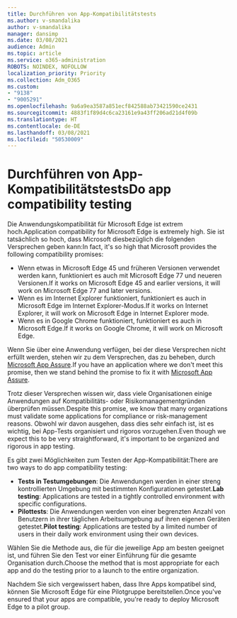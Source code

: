 ```yaml
---
title: Durchführen von App-Kompatibilitätstests
ms.author: v-smandalika
author: v-smandalika
manager: dansimp
ms.date: 03/08/2021
audience: Admin
ms.topic: article
ms.service: o365-administration
ROBOTS: NOINDEX, NOFOLLOW
localization_priority: Priority
ms.collection: Adm_O365
ms.custom:
- "9138"
- "9005291"
ms.openlocfilehash: 9a6a9ea3587a851ecf842588ab73421590ce2431
ms.sourcegitcommit: 4883f1f89d4c6ca23161e9a43ff206ad21d4f09b
ms.translationtype: HT
ms.contentlocale: de-DE
ms.lasthandoff: 03/08/2021
ms.locfileid: "50530009"
---
```

# <a name="do-app-compatibility-testing"></a><span data-ttu-id="fbd5e-102">Durchführen von App-Kompatibilitätstests</span><span class="sxs-lookup"><span data-stu-id="fbd5e-102">Do app compatibility testing</span></span>

<span data-ttu-id="fbd5e-103">Die Anwendungskompatibilität für Microsoft Edge ist extrem hoch.</span><span class="sxs-lookup"><span data-stu-id="fbd5e-103">Application compatibility for Microsoft Edge is extremely high.</span></span> <span data-ttu-id="fbd5e-104">Sie ist tatsächlich so hoch, dass Microsoft diesbezüglich die folgenden Versprechen geben kann:</span><span class="sxs-lookup"><span data-stu-id="fbd5e-104">In fact, it's so high that Microsoft provides the following compatibility promises:</span></span>
- <span data-ttu-id="fbd5e-105">Wenn etwas in Microsoft Edge 45 und früheren Versionen verwendet werden kann, funktioniert es auch mit Microsoft Edge 77 und neueren Versionen.</span><span class="sxs-lookup"><span data-stu-id="fbd5e-105">If it works on Microsoft Edge 45 and earlier versions, it will work on Microsoft Edge 77 and later versions.</span></span>
- <span data-ttu-id="fbd5e-106">Wenn es im Internet Explorer funktioniert, funktioniert es auch in Microsoft Edge im Internet Explorer-Modus.</span><span class="sxs-lookup"><span data-stu-id="fbd5e-106">If it works on Internet Explorer, it will work on Microsoft Edge in Internet Explorer mode.</span></span>
- <span data-ttu-id="fbd5e-107">Wenn es in Google Chrome funktioniert, funktioniert es auch in Microsoft Edge.</span><span class="sxs-lookup"><span data-stu-id="fbd5e-107">If it works on Google Chrome, it will work on Microsoft Edge.</span></span>

<span data-ttu-id="fbd5e-108">Wenn Sie über eine Anwendung verfügen, bei der diese Versprechen nicht erfüllt werden, stehen wir zu dem Versprechen, das zu beheben, durch [Microsoft App Assure](https://www.microsoft.com/fasttrack/microsoft-365/app-assure).</span><span class="sxs-lookup"><span data-stu-id="fbd5e-108">If you have an application where we don't meet this promise, then we stand behind the promise to fix it with [Microsoft App Assure](https://www.microsoft.com/fasttrack/microsoft-365/app-assure).</span></span>

<span data-ttu-id="fbd5e-109">Trotz dieser Versprechen wissen wir, dass viele Organisationen einige Anwendungen auf Kompatibilitäts- oder Risikomanagementgründen überprüfen müssen.</span><span class="sxs-lookup"><span data-stu-id="fbd5e-109">Despite this promise, we know that many organizations must validate some applications for compliance or risk-management reasons.</span></span> <span data-ttu-id="fbd5e-110">Obwohl wir davon ausgehen, dass dies sehr einfach ist, ist es wichtig, bei App-Tests organisiert und rigoros vorzugehen.</span><span class="sxs-lookup"><span data-stu-id="fbd5e-110">Even though we expect this to be very straightforward, it's important to be organized and rigorous in app testing.</span></span>

<span data-ttu-id="fbd5e-111">Es gibt zwei Möglichkeiten zum Testen der App-Kompatibilität:</span><span class="sxs-lookup"><span data-stu-id="fbd5e-111">There are two ways to do app compatibility testing:</span></span>

- <span data-ttu-id="fbd5e-112">**Tests in Testumgebungen**: Die Anwendungen werden in einer streng kontrollierten Umgebung mit bestimmten Konfigurationen getestet.</span><span class="sxs-lookup"><span data-stu-id="fbd5e-112">**Lab testing**: Applications are tested in a tightly controlled environment with specific configurations.</span></span>
- <span data-ttu-id="fbd5e-113">**Pilottests**: Die Anwendungen werden von einer begrenzten Anzahl von Benutzern in ihrer täglichen Arbeitsumgebung auf ihren eigenen Geräten getestet.</span><span class="sxs-lookup"><span data-stu-id="fbd5e-113">**Pilot testing**: Applications are tested by a limited number of users in their daily work environment using their own devices.</span></span>

<span data-ttu-id="fbd5e-114">Wählen Sie die Methode aus, die für die jeweilige App am besten geeignet ist, und führen Sie den Test vor einer Einführung für die gesamte Organisation durch.</span><span class="sxs-lookup"><span data-stu-id="fbd5e-114">Choose the method that is most appropriate for each app and do the testing prior to a launch to the entire organization.</span></span>

<span data-ttu-id="fbd5e-115">Nachdem Sie sich vergewissert haben, dass Ihre Apps kompatibel sind, können Sie Microsoft Edge für eine Pilotgruppe bereitstellen.</span><span class="sxs-lookup"><span data-stu-id="fbd5e-115">Once you've ensured that your apps are compatible, you're ready to deploy Microsoft Edge to a pilot group.</span></span>
